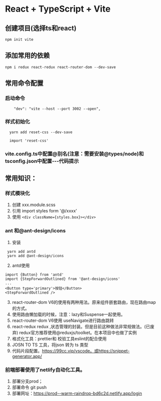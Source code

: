 # React + TypeScript + Vite

## 创建项目(选择ts和react)

```
npm init vite
```

## 添加常用的依赖

```
npm i redux react-redux react-router-dom --dev-save
```

## 常用命令配置

### 启动命令

```
    "dev": "vite --host --port 3002 --open",
```

### 样式初始化

```
  yarn add reset-css --dev-save

  import 'reset-css'
```

### vite.config.ts中配置@别名(注意：需要安装@types/node)和tsconfig.json中配置---代码提示

## 常用知识：

### 样式模块化

1. 创建 xxx.module.scss
2. 引用 import styles form '@/xxxx'
3. 使用 `<div className={styles.box}></div>`

### ant 和@ant-design/icons

1. 安装

```
 yarn add antd
 yarn add @ant-design/icons
```

2. antd使用

```
import {Button} from 'antd'
import {StepForwardOutlined} from '@ant-design/icons'
...
<Button type='primary'>按钮</Button>
<StepForwardOutlined />

```

3. react-router-dom V6的使用有两种用法。原来组件嵌套路由，现在路由map的方式。
4. 使用路由懒加载的时候，注意：lazy和Suspense一起使用。
5. react-router-dom V6使用 useNavigate进行路由跳转
6. react-redux redux ,状态管理的封装。但是目前这种做法非常规做法。(已废弃)
   redux官方推荐使用@reduxjs/toolket。在本项目中也做了实例
7. 格式化工具：prettier和 校验工具eslint的配合使用
8. JOSN TO TS 工具，将json 转为 ts 类型
9. 代码片段配置。https://99cc.vip/vscode。或https://snippet-generator.app/

### 前端部署使用了netlify自动化工具。

1. 部署分支prod；
2. 部署命令 git push
3. 部署网址：https://prod--warm-raindrop-bd6c2d.netlify.app/login
